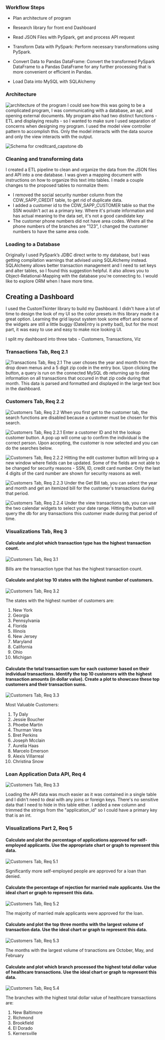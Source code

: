 ### Workflow Steps
- Plan architecture of program

- Research library for front end Dashboard

- Read JSON Files with PySpark, get and process API request

- Transform Data with PySpark: Perform necessary transformations using PySpark.

- Convert Data to Pandas DataFrame: Convert the transformed PySpark DataFrame to a Pandas DataFrame for any further processing that is more convenient or efficient in Pandas.

- Load Data into MySQL with SQLAlchemy

### Architecture
![architecture of the program](images/data_lake.png)
I could see how this was going to be a complicated program, I was communicating with a database, an api, and opening external documents. My program also had two distinct functions - ETL and displaying results - so I wanted to make sure I used separation of concerns when designing my program. I used the model view controller pattern to accomplish this. Only the model interacts with the data source and only the view interacts with the output. 

![Schema for creditcard_capstone db](images/data_lake.png)

### Cleaning and transforming data
I created a ETL pipeline to clean and organize the data from the JSON files and API into a one database. I was given a mapping document with instructions on how to organize this text into tables. 
I made a couple changes to the proposed tables to normalize them:
- I removed the social security number column from the CDW_SAPP_CREDIT table, to get rid of duplicate data.
- I added a customer id to the CDW_SAPP_CUSTOMER table so that the SSN wouldn't act as a primary key. Where it's private information and has actual meaning to the data set, it's not a good candidate key
- The customer phone numbers did not have area codes. Where all the phone numbers of the branches are "123", I changed the customer numbers to have the same area code.

### Loading to a Database
Originally I used PySpark’s JDBC direct write to my database, but I was getting compilation warnings that advised using SQLAlchemy instead. SQLAlchemy allows better transaction management and I need to set keys and alter tables, so I found this suggestion helpful. it also allows you to Object-Relational-Mapping with the database you're connecting to. I would like to explore ORM when I have more time.

## Creating a Dashboard
I used the CustomTkinter library to build my Dashboard. I didn't have a lot of time to design the look of my UI so the color presets in this library made it a great option. Learning the grid layout system took some effort and some of the widgets are still a little buggy (DateEntry is pretty bad), but for the most part, it was easy to use and easy to make nice looking UI.

I split my dashboard into three tabs - Customers, Transactions, Viz

### Transactions Tab, Req 2.1 
![Transactions Tab, Req 2.1](images/gui_transaction_result.png)
The user choses the year and month from the drop down menus and a 5 digit zip code in the entry box. Upon clicking the button, a query is run on the connected MySQL db returning up to date information on all transactions that occured in that zip code during that month. This data is parsed and formatted and displayed in the large text box in the dashboard.

### Customers Tab, Req 2.2
![Customers Tab, Req 2.2](images/gui_customer_tab.png)
When you first get to the customer tab, the search functions are disabled because a customer must be chosen for this search.


![Customers Tab, Req 2.2.1](images/gui_customer_tab_lookup.png)
Enter a customer ID and hit the lookup customer button. A pop up will come up to confirm the individual is the correct person. Upon accepting, the customer is now selected and you can do the searches below.


![Customers Tab, Req 2.2.2](images/gui_customer_edit.png)
Hitting the edit customer button will bring up a new window where fields can be updated. Some of the fields are not able to be changed for security reasons - SSN, ID, credit card number. Only the last 4 digits of the card number are shown for security reasons as well.


![Customers Tab, Req 2.2.3](images/gui_customer_tab_bill.png)
Under the Get Bill tab, you can select the year and month and get an itemized bill for the customer's transactions during that period.

![Customers Tab, Req 2.2.4](images/gui_customer_tab_timespan.png)
Under the view transactions tab, you can use the two calendar widgets to select your date range. Hitting the button will query the db for any transactions this customer made during that period of time.


### Visualizations Tab, Req 3
#### Calculate and plot which transaction type has the highest transaction count.
![Customers Tab, Req 3.1](images/Req_3_1.png)

Bills are the transaction type that has the highest transaction count. 


#### Calculate and plot top 10 states with the highest number of customers.
![Customers Tab, Req 3.2](images/Req_3_2.png)

The states with the highest number of customers are:
1. New York
2. Georgia
3. Pennsylvania
4. Florida
5. Illinois
6. New Jersey
7. Maryland
8. California
9. Ohio
10. Michigan


#### Calculate the total transaction sum for each customer based on their individual transactions. Identify the top 10 customers with the highest transaction amounts (in dollar value). Create a plot to showcase these top customers and their transaction sums.
![Customers Tab, Req 3.3](images/Req_3_3.png)

Most Valuable Customers:
1. Ty Daly
2. Jessie Boucher
3. Phoebe Martin
4. Thurman Vera
5. Bret Perkins
6. Joseph Mcclain
7. Aurelia Haas
8. Marcelo Emerson
9. Alexis Villarreal
10. Christina Snow


### Loan Application Data API, Req 4
![Customers Tab, Req 3.3](images/API_view.png)

Loading the API data was much easier as it was contained in a single table and I didn't need to deal with any joins or foreign keys. There's no sensitive data that I need to hide in this table either. I added a new column and trimmed the strings from the "application_id" so I could have a primary key that is an int.


### Visualizations Part 2, Req 5
#### Calculate and plot the percentage of applications approved for self-employed applicants. Use the appropriate chart or graph to represent this data.
![Customers Tab, Req 5.1](images/Req_5_1.png)

Significantly more self-employed people are approved for a loan than denied.


#### Calculate the percentage of rejection for married male applicants. Use the ideal chart or graph to represent this data.
![Customers Tab, Req 5.2](images/Req_5_2.png)

The majority of married male applicants were approved for the loan.


#### Calculate and plot the top three months with the largest volume of transaction data. Use the ideal chart or graph to represent this data.
![Customers Tab, Req 5.3](images/Req_5_3.png)

The months with the largest volume of tranactions are October, May, and February


#### Calculate and plot which branch processed the highest total dollar value of healthcare transactions. Use the ideal chart or graph to represent this data.
![Customers Tab, Req 5.4](images/Req_5_4.png)

The branches with the highest total dollar value of healthcare transactions are:
1. New Baltimore
2. Richmond
3. Brookfield
4. El Dorado
5. Kernersville
